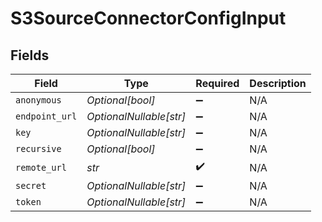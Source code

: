 # S3SourceConnectorConfigInput


## Fields

| Field                   | Type                    | Required                | Description             |
| ----------------------- | ----------------------- | ----------------------- | ----------------------- |
| `anonymous`             | *Optional[bool]*        | :heavy_minus_sign:      | N/A                     |
| `endpoint_url`          | *OptionalNullable[str]* | :heavy_minus_sign:      | N/A                     |
| `key`                   | *OptionalNullable[str]* | :heavy_minus_sign:      | N/A                     |
| `recursive`             | *Optional[bool]*        | :heavy_minus_sign:      | N/A                     |
| `remote_url`            | *str*                   | :heavy_check_mark:      | N/A                     |
| `secret`                | *OptionalNullable[str]* | :heavy_minus_sign:      | N/A                     |
| `token`                 | *OptionalNullable[str]* | :heavy_minus_sign:      | N/A                     |